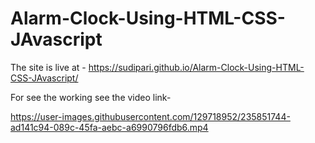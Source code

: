 # Alarm-Clock-Using-HTML-CSS-JAvascript




The site is live at - https://sudipari.github.io/Alarm-Clock-Using-HTML-CSS-JAvascript/














For see the working see the video link-

https://user-images.githubusercontent.com/129718952/235851744-ad141c94-089c-45fa-aebc-a6990796fdb6.mp4

